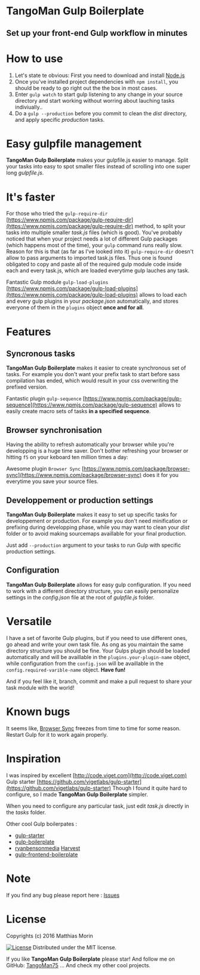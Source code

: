 TangoMan Gulp Boilerplate
=========================

Set up your front-end Gulp workflow in minutes
----------------------------------------------



How to use
==========

1. Let's state te obvious: First you need to download and install [Node.js](https://nodejs.org/en)
2. Once you've installed project dependencies with `npm install`, you should be ready to go right out the the box in most cases.
3. Enter `gulp watch` to start gulp listening to any change in your source directory and start working without worring about lauching tasks indiviually..
4. Do a `gulp --production` before you commit to clean the _dist_ directory, and apply specific *production* tasks.



Easy gulpfile management
========================
**TangoMan Gulp Boilerplate** makes your gulpfile.js easier to manage. Split your tasks into easy to spot smaller files instead of scrolling into one super long _gulpfile.js_.



It's faster
===========

For those who tried the `gulp-require-dir` [https://www.npmjs.com/package/gulp-require-dir](https://www.npmjs.com/package/gulp-require-dir) method, to split your tasks into multiple smaller _task.js_ files (which is good).
You've probably noticed that when your project needs a lot of different Gulp packages (which happens most of the time), your `gulp` command runs really slow.
Reason for this is that (as far as I've looked into it) `gulp-require-dir` doesn't allow to pass arguments to imported task.js files.
Thus one is found obligated to copy and paste all of the required gulp module code inside each and every task.js, which are loaded everytime gulp lauches any task.

Fantastic Gulp module `gulp-load-plugins` [https://www.npmjs.com/package/gulp-load-plugins](https://www.npmjs.com/package/gulp-load-plugins) allows to load each and every gulp plugins in your _package.json_ automatically, and stores everyone of them in the `plugins` object **once and for all**.



Features
========

Syncronous tasks
----------------

**TangoMan Gulp Boilerplate** makes it easier to create synchronous set of tasks.
For example you don't want your prefix task to start before sass compilation has ended, which would result in your css overwriting the prefixed version.

Fantastic plugin `gulp-sequence` [https://www.npmjs.com/package/gulp-sequence](https://www.npmjs.com/package/gulp-sequence) allows to easily create macro sets of tasks **in a specified sequence**.



Browser synchronisation
-----------------------

Having the ability to refresh automatically your browser while you're developping is a huge time saver.
Don't bother refreshing your browser or hitting `f5` on your keboard ten million times a day: 

Awesome plugin `Browser Sync` [https://www.npmjs.com/package/browser-sync](https://www.npmjs.com/package/browser-sync) does it for you everytime you save your source files.



Developpement or production settings
------------------------------------

**TangoMan Gulp Boilerplate** makes it easy to set up specific tasks for developpement or production.
For example you don't need minification or prefixing during developping phase, while you may want to clean your _dist_ folder or to avoid making sourcemaps availlable for your final production.

Just add `--production` argument to your tasks to run Gulp with specific production settings.



Configuration
-------------

**TangoMan Gulp Boilerplate** allows for easy gulp configuration.
If you need to work with a different directory structure, you can easily personalize settings in the _config.json_ file at the root of _gulpfile.js_ folder.



Versatile
=========

I have a set of favorite Gulp plugins, but if you need to use different ones, go ahead and write your own task file.
As ong as you maintain the same directory structure you should be fine.
Your Gulps plugin should be loaded automatically and will be availlable in the `plugins.your-plugin-name` object, while configuration from the `config.json` will be availlable in the `config.required-varible-name` object.
**Have fun!**

And if you feel like it, branch, commit and make a pull request to share your task module with the world!



Known bugs
==========

It seems like, [Browser Sync](https://www.npmjs.com/package/browser-sync) freezes from time to time for some reason. Restart Gulp for it to work again properly.



Inspiration
===========

I was inspired by excellent [http://code.viget.com](http://code.viget.com) Gulp starter [https://github.com/vigetlabs/gulp-starter](https://github.com/vigetlabs/gulp-starter)
Though I found it quite hard to configure, so I made **TangoMan Gulp Boilerplate** simpler. 

When you need to configure any particular task, just edit _task.js_ directly in the _tasks_ folder.

Other cool Gulp boilerpates :

- [gulp-starter](https://github.com/vigetlabs/gulp-starter)
- [gulp-boilerplate](https://github.com/cferdinandi/gulp-boilerplate)
- [ryanbensonmedia](http://www.ryanbensonmedia.com) [Harvest](https://github.com/ryanbenson/Harvest)
- [gulp-frontend-boilerplate](https://github.com/dmnsgn/gulp-frontend-boilerplate)



Note
====

If you find any bug please report here : [Issues](https://github.com/TangoMan75/tangoman-gulp/issues/new)



License
=======

Copyrights (c) 2016 Matthias Morin

[![License][license-image]][license-url]
Distributed under the MIT license.


If you like **TangoMan Gulp Boilerplate** please star!
And follow me on GitHub: [TangoMan75](https://github.com/TangoMan75)
... And check my other cool projects.

[license-image]: https://img.shields.io/badge/Licence-MIT-green.svg
[license-url]: LICENSE

